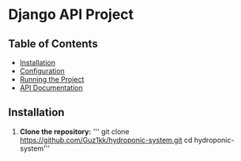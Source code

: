 # Django API Project

## Table of Contents

- [Installation](#installation)
- [Configuration](#configuration)
- [Running the Project](#running-the-project)
- [API Documentation](#api-documentation)

## Installation

1. **Clone the repository:**
   '''
   git clone https://github.com/Guz1kk/hydroponic-system.git
   cd hydroponic-system'''
